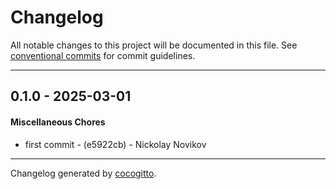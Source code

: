 # Changelog
All notable changes to this project will be documented in this file. See [conventional commits](https://www.conventionalcommits.org/) for commit guidelines.

- - -
## 0.1.0 - 2025-03-01
#### Miscellaneous Chores
- first commit - (e5922cb) - Nickolay Novikov

- - -

Changelog generated by [cocogitto](https://github.com/cocogitto/cocogitto).